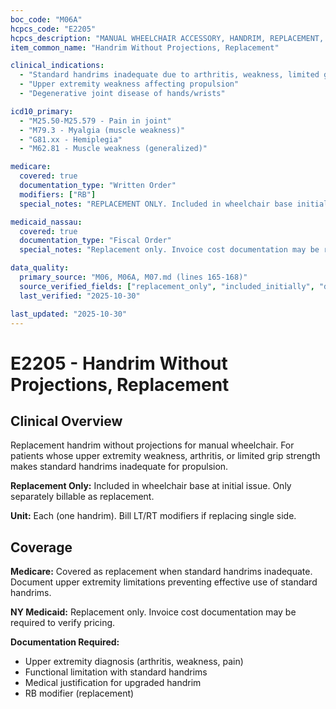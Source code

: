 ```yaml
---
boc_code: "M06A"
hcpcs_code: "E2205"
hcpcs_description: "MANUAL WHEELCHAIR ACCESSORY, HANDRIM, REPLACEMENT, EACH"
item_common_name: "Handrim Without Projections, Replacement"

clinical_indications:
  - "Standard handrims inadequate due to arthritis, weakness, limited grip strength"
  - "Upper extremity weakness affecting propulsion"
  - "Degenerative joint disease of hands/wrists"

icd10_primary:
  - "M25.50-M25.579 - Pain in joint"
  - "M79.3 - Myalgia (muscle weakness)"
  - "G81.xx - Hemiplegia"
  - "M62.81 - Muscle weakness (generalized)"

medicare:
  covered: true
  documentation_type: "Written Order"
  modifiers: ["RB"]
  special_notes: "REPLACEMENT ONLY. Included in wheelchair base initially. Document why needed versus standard handrim. RB modifier for replacement."

medicaid_nassau:
  covered: true
  documentation_type: "Fiscal Order"
  special_notes: "Replacement only. Invoice cost documentation may be required."

data_quality:
  primary_source: "M06, M06A, M07.md (lines 165-168)"
  source_verified_fields: ["replacement_only", "included_initially", "document_inadequacy_standard_handrim"]
  last_verified: "2025-10-30"

last_updated: "2025-10-30"
---
```


# E2205 - Handrim Without Projections, Replacement

## Clinical Overview

Replacement handrim without projections for manual wheelchair. For patients whose upper extremity weakness, arthritis, or limited grip strength makes standard handrims inadequate for propulsion.

**Replacement Only:** Included in wheelchair base at initial issue. Only separately billable as replacement.

**Unit:** Each (one handrim). Bill LT/RT modifiers if replacing single side.

## Coverage

**Medicare:** Covered as replacement when standard handrims inadequate. Document upper extremity limitations preventing effective use of standard handrims.

**NY Medicaid:** Replacement only. Invoice cost documentation may be required to verify pricing.

**Documentation Required:**
- Upper extremity diagnosis (arthritis, weakness, pain)
- Functional limitation with standard handrims
- Medical justification for upgraded handrim
- RB modifier (replacement)
